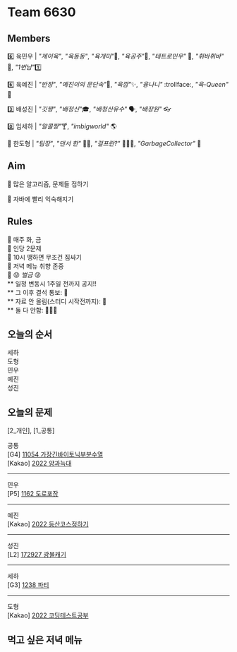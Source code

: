 # Team 6630

## Members

:six:   육민우 | *"제이육"*,  *"육동동"*, *"육개미"*:ant:, *"육공주"*:princess:, *"테트로민우"* 🧩, *"휘바휘바"* 🙌, *"1번남"*:one:

:six:   육예진 | *"반장"*, *"예진이의 문단속"*:door:, *"육깜"*:sparkles:, *"융나니"* :trollface:, *"육-Queen"* 👑

:three: 배성진 | *"깃짱"*,  *"배정신"*:mortar_board:, *"배청산유수"* 🗣️, *"배장원"* :eyeglasses:

:zero: 임세하 | *"알콜짱"*:cocktail:, *"imbigworld"* 🌎

💯 한도형 | *"팀장"*, *"댄서 한"* 🕺🏻, *"걸프란?"* 🤷🏻‍♀️, *"GarbageCollector"* 🤖

## Aim
:dart: 많은 알고리즘, 문제들 접하기

:dart: 자바에 빨리 익숙해지기

## Rules
:pushpin: 매주 화, 금  
:pushpin: 인당 2문제  
:pushpin: 10시 땡하면 무조건 짐싸기  
:pushpin: 저녁 메뉴 취향 존중  
:pushpin: :rage: *벌금* :rage:  
** 일정 변동시 1주일 전까지 공지!!  
** 그 이후 결석 통보: :money_with_wings:  
** 자료 안 올림(스터디 시작전까지): :money_with_wings:    
** 둘 다 안함: :money_with_wings::money_with_wings::money_with_wings:    

## 오늘의 순서
세하  
도형    
민우  
예진  
성진  

## 오늘의 문제

[2_개인], [1_공통]  

공통  
[G4] [11054 가장긴바이토닉부분수열](https://www.acmicpc.net/problem/11054)  
[Kakao] [2022 양과늑대](https://school.programmers.co.kr/learn/courses/30/lessons/92343)  

___
민우  
[P5] [1162 도로포장](https://www.acmicpc.net/problem/1162)  


___
예진  
[Kakao] [2022 등산코스정하기](https://school.programmers.co.kr/learn/courses/30/lessons/118669)  


___
성진  
[L2] [172927 광물캐기](https://school.programmers.co.kr/learn/courses/30/lessons/172927)  


___
세하  
[G3] [1238 파티](https://www.acmicpc.net/problem/1238)  


___
도형  
[Kakao] [2022 코딩테스트공부](https://school.programmers.co.kr/learn/courses/30/lessons/118668)  



## 먹고 싶은 저녁 메뉴
